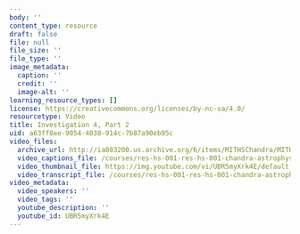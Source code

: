 ```yaml
---
body: ''
content_type: resource
draft: false
file: null
file_size: ''
file_type: ''
image_metadata:
  caption: ''
  credit: ''
  image-alt: ''
learning_resource_types: []
license: https://creativecommons.org/licenses/by-nc-sa/4.0/
resourcetype: Video
title: Investigation 4, Part 2
uid: a63ff8ee-9054-4038-914c-7b87a90eb95c
video_files:
  archive_url: http://ia803200.us.archive.org/6/items/MITHSChandra/MITHS_chandra_4_02_300k.mp4
  video_captions_file: /courses/res-hs-001-res-hs-001-chandra-astrophysics-institute/UBR5myXrk4E_captions.webvtt
  video_thumbnail_file: https://img.youtube.com/vi/UBR5myXrk4E/default.jpg
  video_transcript_file: /courses/res-hs-001-res-hs-001-chandra-astrophysics-institute/UBR5myXrk4E_transcript.pdf
video_metadata:
  video_speakers: ''
  video_tags: ''
  youtube_description: ''
  youtube_id: UBR5myXrk4E
---
```

